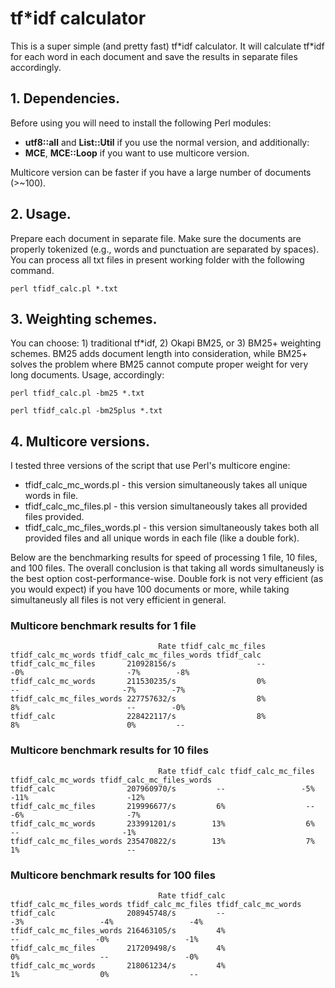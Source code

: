 # tf\*idf calculator

This is a super simple (and pretty fast) tf\*idf calculator. It will calculate tf\*idf for each word in each document and save the results in separate files accordingly.

## 1. Dependencies.

Before using you will need to install the following Perl modules:
   - **utf8::all** and **List::Util**  if you use the normal version, and additionally:
   - **MCE**, **MCE::Loop** if you want to use multicore version.
   
   Multicore version can be faster if you have a large number of documents (>~100).

## 2. Usage.

Prepare each document in separate file. Make sure the documents are properly tokenized (e.g., words and punctuation are separated by spaces). You can process all txt files in present working folder with the following command. 

```
perl tfidf_calc.pl *.txt
```

## 3. Weighting schemes.

You can choose: 1) traditional tf\*idf, 2) Okapi BM25, or 3) BM25+ weighting schemes. BM25 adds document length into consideration, while BM25+ solves the problem where BM25 cannot compute proper weight for very long documents. Usage, accordingly:

```
perl tfidf_calc.pl -bm25 *.txt
```
```
perl tfidf_calc.pl -bm25plus *.txt
```

## 4. Multicore versions.

I tested three versions of the script that use Perl's multicore engine:
- tfidf_calc_mc_words.pl  -  this version simultaneously takes all unique words in file. 
- tfidf_calc_mc_files.pl  -  this version simultaneously takes all provided files provided. 
- tfidf_calc_mc_files_words.pl  -  this version simultaneously takes both all provided files and all unique words in each file (like a double fork). 

Below are the benchmarking results for speed of processing 1 file, 10 files, and 100 files. The overall conclusion is that taking all words simultaneusly is the best option cost-performance-wise. Double fork is not very efficient (as you would expect) if you have 100 documents or more, while taking simultaneusly all files is not very efficient in general.

### Multicore benchmark results for 1 file 
```
                                 Rate tfidf_calc_mc_files tfidf_calc_mc_words tfidf_calc_mc_files_words tfidf_calc
tfidf_calc_mc_files       210928156/s                  --                 -0%                       -7%        -8%
tfidf_calc_mc_words       211530235/s                  0%                  --                       -7%        -7%
tfidf_calc_mc_files_words 227757632/s                  8%                  8%                        --        -0%
tfidf_calc                228422117/s                  8%                  8%                        0%         --
```
### Multicore benchmark results for 10 files 
```
                                 Rate tfidf_calc tfidf_calc_mc_files tfidf_calc_mc_words tfidf_calc_mc_files_words
tfidf_calc                207960970/s         --                 -5%                -11%                      -12%
tfidf_calc_mc_files       219996677/s         6%                  --                 -6%                       -7%
tfidf_calc_mc_words       233991201/s        13%                  6%                  --                       -1%
tfidf_calc_mc_files_words 235470822/s        13%                  7%                  1%                        --
```
### Multicore benchmark results for 100 files 
```
                                 Rate tfidf_calc tfidf_calc_mc_files_words tfidf_calc_mc_files tfidf_calc_mc_words
tfidf_calc                208945748/s         --                       -3%                 -4%                 -4%
tfidf_calc_mc_files_words 216463105/s         4%                        --                 -0%                 -1%
tfidf_calc_mc_files       217209498/s         4%                        0%                  --                 -0%
tfidf_calc_mc_words       218061234/s         4%                        1%                  0%                  --
```
